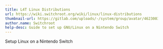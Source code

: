 ```yaml
---
title: L4T Linux Distributions
url: https://wiki.switchroot.org/wiki/linux/linux-distributions
thumbnail-url: https://gitlab.com/uploads/-/system/group/avatar/4623003/switchroot.png
author.name: Switchroot
help-desc: Guide to set up GNU/Linux on a Nintendo Switch
---
```


Setup Linux on a Nintendo Switch
